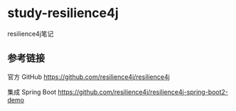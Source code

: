 # study-resilience4j #

resilience4j笔记

## 参考链接 ##

官方 GitHub https://github.com/resilience4j/resilience4j

集成 Spring Boot https://github.com/resilience4j/resilience4j-spring-boot2-demo

